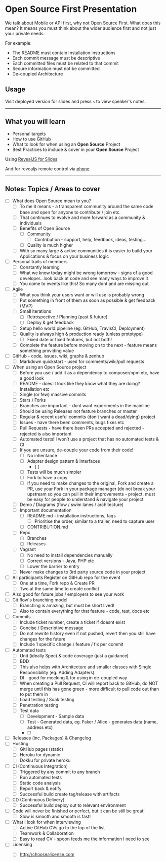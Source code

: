 # Open Source First Presentation

We talk about Mobile or API first, why not Open Source First. What does this mean? It means you must think about the wider audience first and not just your private needs.

For example:
* The README must contain Installation instructions
* Each commit message must be descriptive
* Each committed files must be related to that commit
* Secure information must not be committed 
* De-coupled Architecture

## Usage

Visit deployed version for slides and press `s` to view speaker's notes.

---

## What you will learn

* Personal targets
* How to use GitHub
* What to look for when using an **Open Source** Project
* Best Practices to include & cover in your **Open Source** Project


Using [RevealJS for Slides](https://github.com/hakimel/reveal.js)

And for revealjs remote control via [phone](http://remot.io)

---

## Notes: Topics / Areas to cover

* [ ] What does Open Source mean to you?
    * [ ] To me it means - a transparent community around the same code base and open for anyone to contribute / join etc.
    * [ ] That continues to evolve and more forward as a community & individuals
    * [ ] Benefits of Open Source
        * [ ] Community
            * [ ] Contribution - support, help, feedback, ideas, testing...
        * [ ] Quality is much higher
    * [ ] With so many large & active communities it is easier to build your Applications & focus on your business logic
* [ ] Personal traits of members
    * [ ] Constantly learning
    * [ ] What we know today might be wrong tomorrow - signs of a good developer...look back at code and see many ways to improve it
    * [ ] You come to events like this! So many dont and are missing out
* [ ] Agile
    * [ ] What you think your users want or will use is probably wrong
    * [ ] Put something in front of them as soon as possible & get feedback (MVP)
    * [ ] Small iterations
        * [ ] Retrospective / Planning (past & future)
        * [ ] Deploy & get feedback
    * [ ] Setup hello world pipeline (eg. GitHub, TravisCI, Deployment)
    * [ ] Quality is always high & production ready (unless prototype)
        * [ ] Fixed date or fixed features, but not both!
    * [ ] Complete the feature before moving on to the next - feature means something providing value
* [ ] GitHub - code, issues, wiki, graphs & zenhub
    * [ ] Markdown quickstart - used for comments/wiki/pull requests
* [ ] When using an Open Source project
    * [ ] Before you use / add it as a dependency to composer/npm etc, have a good look
    * [ ] README - does it look like they know what they are doing? Installation etc
    * [ ] Single (or few) massive commits
    * [ ] Stars / Forks
    * [ ] Branches are important - dont want experiments in the mainline
    * [ ] Should be using Releases not feature branches or master
    * [ ] Regular & recent useful commits (don’t want a dead/dying) project
    * [ ] Issues - have there been comments, bugs fixes etc
    * [ ] Pull Requests - have there been PRs accepted and rejected - rejected is also important
    * [ ] Automated tests! I won’t use a project that has no automated tests & CI
    * [ ] If you are unsure, de-couple your code from their code!
        * [ ] No inheritance
        * [ ] Adapter design pattern & Interfaces
            * [ ] 
        * [ ] Tests will be much simpler
        * [ ] Fork to have a copy
        * [ ] If you need to make changes to the original, Fork and create a PR, use your Fork in your package manager (do not break your upstream so you can pull in their improvements - project, must be easy for people to understand & navigate your project
    * [ ] Demo / Diagrams (flow / swim lanes / architecture)
    * [ ] Important documentation
        * [ ] README.md - installation instructions, faqs
            * [ ] Prioritise the order, similar to a trailer, need to capture user
        * [ ] CONTRIBUTION.md
    * [ ] Repo
        * [ ] Branches
        * [ ] Releases
    * [ ] Vagrant
        * [ ] No need to install dependencies manually
        * [ ] Correct versions - Java, PHP etc
        * [ ] Lower the barrier to entry
    * [ ] Never make changes to 3rd party source code in your project
* [ ] All participants Register on GitHub repo for the event
    * [ ] One at a time, Fork repo & Create PR
    * [ ] Two at the same time to create conflict
* [ ] Also good for future jobs / employers to see your work
* [ ] Git flow's branching model
    * [ ] Branching is amazing, but must be short lived!
    * [ ] Also to contain everything for that feature - code, test, docs etc
* [ ] Commits
    * [ ] Include ticket number, create a ticket if doesnt exist
    * [ ] Concise / Descriptive message
    * [ ] Do not rewrite history even if not pushed, revert then you still have changes for the future
    * [ ] Include 1 specific change / feature / fix per commit
* [ ] Automated tests
    * [ ] Unit (ideally Spec) & code coverage (just a guidance)
    * [ ] BDD
    * [ ] This also helps with Architecture and smaller classes with Single Responsibility (eg. Adding Adapters)
    * [ ] DI - good for mocking & for using in de-coupled way
    * [ ] When creating a Pull Request, CI will report back to GitHub, do NOT merge until this has gone green - more difficult to pull code out than to put them in
    * [ ] Load testing / Soak testing
    * [ ] Penetration testing
    * [ ] Test data
        * [ ] Development - Sample data
        * [ ] Test - Generated data, eg. Faker / Alice - generates data (name, address etc)
        * [ ]
* [ ] Releases (inc. Packages) & Changelog
* [ ] Hosting
    * [ ] GitHub pages (static)
    * [ ] Heroku for dynamic
    * [ ] Dokku for private heroku
* [ ] CI (Continuous Integration)
    * [ ] Triggered by any commit to any branch
    * [ ] Run automated tests
    * [ ] Static code analysis
    * [ ] Report back & notify
    * [ ] Successful build create tag/release with artifacts
* [ ] CD (Continuous Delivery)
    * [ ] Successful build deploy out to relevant environment
* [ ] Code will never be finished or perfect, but it can be still be great!
    * [ ] Slow is smooth and smooth is fast!
* [ ] What I look for when interviewing
    * [ ] Active GitHub CVs go to the top of the list
    * [ ] Teamwork & Collaboration
    * [ ] Easy to read CV - spoon feeds me the information I need to see
* [ ] Licensing
    * [ ] http://choosealicense.com

